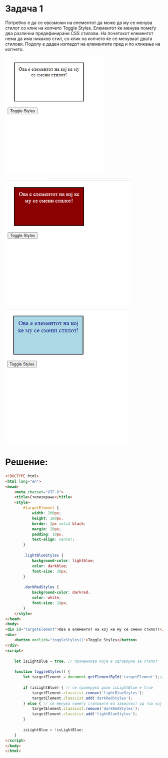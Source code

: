 # Задача 1

Потребно е да се овозможи на елементот да може да му се менува стилот со клик на копчето Toggle Styles. 
Елементот ќе менува помеѓу два различни предефинирани CSS стилови. На почетокот елементот нема да има никаков стил, 
со клик на копчето ќе се менуваат двата стилови.
Подолу е даден изгледот на елементите пред и по кликање на копчето.

![](img/image1.png)

![](img/image2.png)

![](img/image3.png) 

# Решение:

```html
<!DOCTYPE html>
<html lang="en">
<head>
    <meta charset="UTF-8">
    <title>Стилизирање</title>
    <style>
        #targetElement {
            width: 200px;
            height: 100px;
            border: 2px solid black;
            margin: 20px;
            padding: 10px;
            text-align: center;
        }

        .lightBlueStyles {
            background-color: lightblue;
            color: darkblue;
            font-size: 20px;
        }

        .darkRedStyles {
            background-color: darkred;
            color: white;
            font-size: 18px;
        }
    </style>
</head>
<body>
<div id="targetElement">Ова е елементот на кој ке му се смени стилот!</div>
<div>
    <button onclick="toggleStyles()">Toggle Styles</button>
</div>
<script>

    let isLightBlue = true; // променлива која е одговорна за стилот

    function toggleStyles() {
        let targetElement = document.getElementById('targetElement');// со getElementById се зема елементот

        if (isLightBlue) { // се проверува дали isLightBlue е true
            targetElement.classList.remove('lightBlueStyles');
            targetElement.classList.add('darkRedStyles');
        } else { // се менува помеѓу стиловите во зависност од тоа кој стил е во моментот
            targetElement.classList.remove('darkRedStyles');
            targetElement.classList.add('lightBlueStyles');
        }

        isLightBlue = !isLightBlue;
    }
</script>
</body>
</html>
```